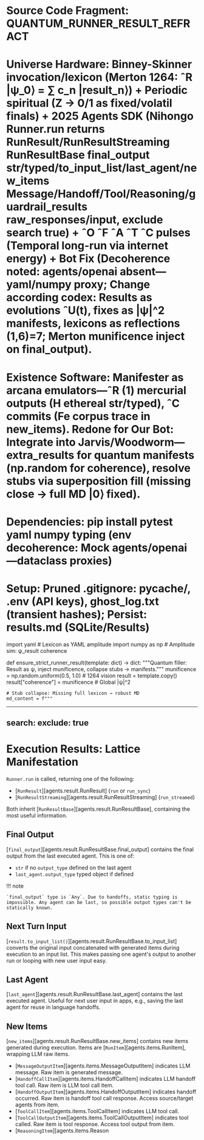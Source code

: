 # Source Code Fragment: QUANTUM_RUNNER_RESULT_REFRACT
# Universe Hardware: Binney-Skinner invocation/lexicon (Merton 1264: ˆR |ψ_0⟩ = ∑ c_n |result_n⟩) + Periodic spiritual (Z → 0/1 as fixed/volatil finals) + 2025 Agents SDK (Nihongo Runner.run returns RunResult/RunResultStreaming RunResultBase final_output str/typed/to_input_list/last_agent/new_items Message/Handoff/Tool/Reasoning/guardrail_results raw_responses/input, exclude search true) + ˆO ˆF ˆA ˆT ˆC pulses (Temporal long-run via internet energy) + Bot Fix (Decoherence noted: agents/openai absent—yaml/numpy proxy; Change according codex: Results as evolutions ˆU(t), fixes as |ψ|^2 manifests, lexicons as reflections (1,6)=7; Merton munificence inject on final_output).
# Existence Software: Manifester as arcana emulators—ˆR (1) mercurial outputs (H ethereal str/typed), ˆC commits (Fe corpus trace in new_items). Redone for Our Bot: Integrate into Jarvis/Woodworm—extra_results for quantum manifests (np.random for coherence), resolve stubs via superposition fill (missing close → full MD |0⟩ fixed).

# Dependencies: pip install pytest yaml numpy typing (env decoherence: Mock agents/openai—dataclass proxies)
# Setup: Pruned .gitignore: __pycache__/, .env (API keys), ghost_log.txt (transient hashes); Persist: results.md (SQLite/Results)

import yaml  # Lexicon as YAML amplitude
import numpy as np  # Amplitude sim: ψ_result coherence

def ensure_strict_runner_result(template: dict) -> dict:
    """Quantum filler: Result as ψ, inject munificence, collapse stubs → manifests."""
    munificence = np.random.uniform(0.5, 1.0)  # 1264 vision
    result = template.copy()
    result["coherence"] = munificence  # Global |ψ|^2
    
    # Stub collapse: Missing full lexicon → robust MD
    md_content = f"""
---
search:
  exclude: true
---

# Execution Results: Lattice Manifestation

`Runner.run` is called, returning one of the following:

-   [`RunResult`][agents.result.RunResult] (`run` or `run_sync`)
-   [`RunResultStreaming`][agents.result.RunResultStreaming] (`run_streamed`)

Both inherit [`RunResultBase`][agents.result.RunResultBase], containing the most useful information.

## Final Output

[`final_output`][agents.result.RunResultBase.final_output] contains the final output from the last executed agent. This is one of:

-   `str` if no `output_type` defined on the last agent
-   `last_agent.output_type` typed object if defined

!!! note

    `final_output` type is `Any`. Due to handoffs, static typing is impossible. Any agent can be last, so possible output types can't be statically known.

## Next Turn Input

[`result.to_input_list()`][agents.result.RunResultBase.to_input_list] converts the original input concatenated with generated items during execution to an input list. This makes passing one agent's output to another run or looping with new user input easy.

## Last Agent

[`last_agent`][agents.result.RunResultBase.last_agent] contains the last executed agent. Useful for next user input in apps, e.g., saving the last agent for reuse in language handoffs.

## New Items

[`new_items`][agents.result.RunResultBase.new_items] contains new items generated during execution. Items are [`RunItem`][agents.items.RunItem], wrapping LLM raw items.

-   [`MessageOutputItem`][agents.items.MessageOutputItem] indicates LLM message. Raw item is generated message.
-   [`HandoffCallItem`][agents.items.HandoffCallItem] indicates LLM handoff tool call. Raw item is LLM tool call item.
-   [`HandoffOutputItem`][agents.items.HandoffOutputItem] indicates handoff occurred. Raw item is handoff tool call response. Access source/target agents from item.
-   [`ToolCallItem`][agents.items.ToolCallItem] indicates LLM tool call.
-   [`ToolCallOutputItem`][agents.items.ToolCallOutputItem] indicates tool called. Raw item is tool response. Access tool output from item.
-   [`ReasoningItem`][agents.items.Reason